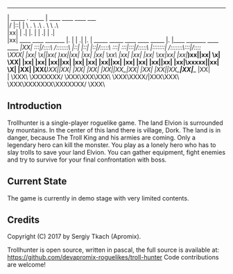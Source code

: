  ________________                 
| _____  . _____ |               ____ ____ ____                                  ___         
|/     |::|     \|               \ . \\  .\\ . \                                 \ .\         
       |xx|                       | .| |. | | .|                                 | .|         
       |xx| ____  ____   _______  |. | | .| |. | _____  _____  ____ ____  _____  |. |____   _______  ____ ____ 
      _|XX| \:::|/::::\ /:::::::\ |::| |::| |::|/:::::\ \:::|  \:::|\:::|/:::::\ |:::::::| /:::::::\\:::|/::::\
      \XXX|  |xx|   \x||xx(   )xx||xx| |xx| |xx|    \xx\ |xx|   |xx| |xx|    \xx\|xx|     |xx|___)xx||xx|   \x|
       \XX|  |xx|      |xx|   |xx||xx| |xx| |xx|     |xx||xx|   |xx| |xx|    |xx||xx|     |xx|\xxxxx||xx|      
        \X|  |XX|      |XX(___)XX||XX| |XX| |XX|     |XX||XX\___|XX| |XX|    |XX||XX\_____|XX|______ |XX|      
         \|  \XXX\      \XXXXXXX/ \XXX\\XXX\\XXX\    \XXX\\XXXX/|XXX\\XXX\   \XXX\\XXXXXXX\\XXXXXXX/ \XXX\    

## Introduction
Trollhunter is a single-player roguelike game. The land Elvion is surrounded by mountains. In the center of this land there is village, Dork. The land is in danger, because The Troll King and his armies are coming. Only a legendary hero can kill the monster. You play as a lonely hero who has to slay trolls to save your land Elvion. You can gather equipment, fight enemies and try to survive for your final confrontation with boss.

## Current State
The game is currently in demo stage with very limited contents.

## Credits
Copyright (C) 2017 by Sergiy Tkach (Apromix).

Trollhunter is open source, written in pascal, the full source is available at:
https://github.com/devapromix-roguelikes/troll-hunter
Code contributions are welcome!
